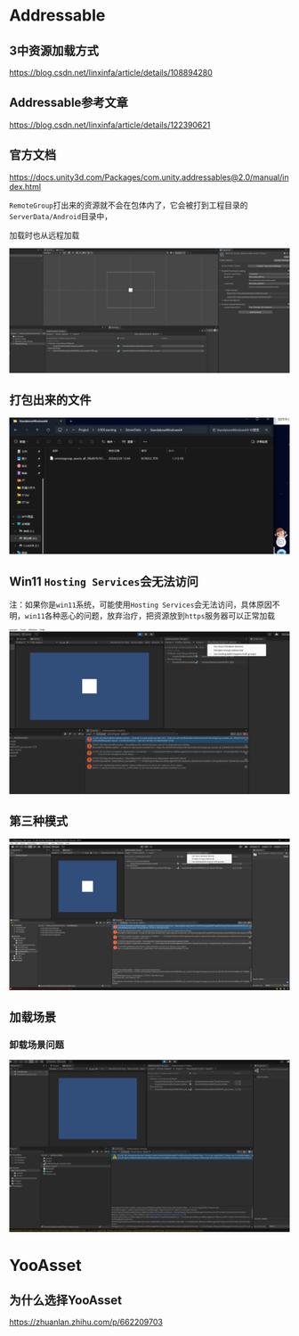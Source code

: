 # Addressable

## 3中资源加载方式

https://blog.csdn.net/linxinfa/article/details/108894280



## Addressable参考文章

https://blog.csdn.net/linxinfa/article/details/122390621

## 官方文档

https://docs.unity3d.com/Packages/com.unity.addressables@2.0/manual/index.html





`RemoteGroup`打出来的资源就不会在包体内了，它会被打到工程目录的`ServerData/Android`目录中，

加载时也从远程加载

![image-20240228123500609](assets/image-20240228123500609.png)

## 打包出来的文件

![image-20240228124447316](assets/image-20240228124447316.png)



## Win11 `Hosting Services`会无法访问

注：如果你是`win11`系统，可能使用`Hosting Services`会无法访问，具体原因不明，`win11`各种恶心的问题，放弃治疗，把资源放到`https`服务器可以正常加载



![image-20240228130149310](assets/image-20240228130149310.png)

## 第三种模式

![image-20240228132227273](assets/image-20240228132227273.png)





## 加载场景

### 卸载场景问题

![image-20240229193614467](assets/image-20240229193614467.png)

# YooAsset

## 为什么选择YooAsset

https://zhuanlan.zhihu.com/p/662209703

